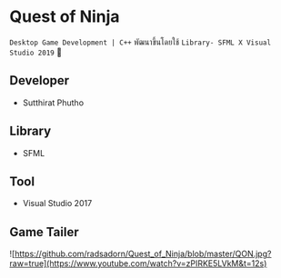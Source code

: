 # Quest of Ninja

` Desktop Game Development | C++ ` พัฒนาขึ้นโดยใช้ ` Library- SFML X Visual Studio 2019 ` 👾

## Developer

* Sutthirat Phutho

## Library

* SFML

## Tool 

* Visual Studio 2017

## Game Tailer

![https://github.com/radsadorn/Quest_of_Ninja/blob/master/QON.jpg?raw=true](https://www.youtube.com/watch?v=zPIRKE5LVkM&t=12s)
